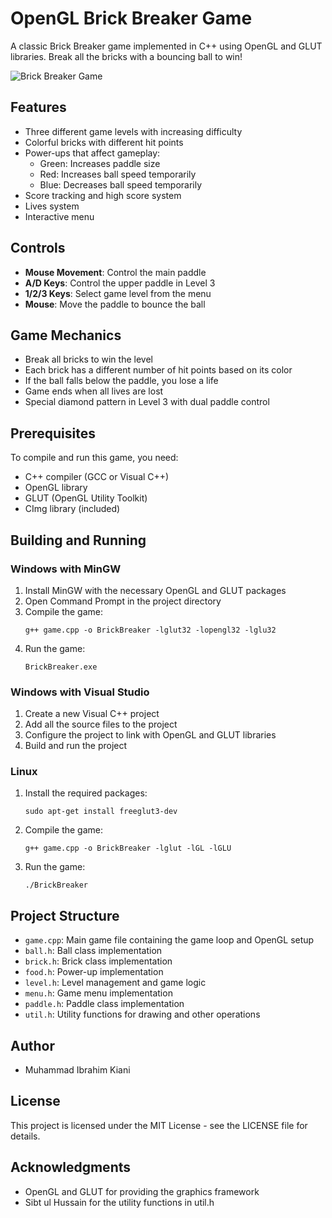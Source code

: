 # OpenGL Brick Breaker Game

A classic Brick Breaker game implemented in C++ using OpenGL and GLUT libraries. Break all the bricks with a bouncing ball to win!

![Brick Breaker Game](screenshots/gameplay.png)

## Features

- Three different game levels with increasing difficulty
- Colorful bricks with different hit points
- Power-ups that affect gameplay:
  - Green: Increases paddle size
  - Red: Increases ball speed temporarily
  - Blue: Decreases ball speed temporarily
- Score tracking and high score system
- Lives system
- Interactive menu

## Controls

- **Mouse Movement**: Control the main paddle
- **A/D Keys**: Control the upper paddle in Level 3
- **1/2/3 Keys**: Select game level from the menu
- **Mouse**: Move the paddle to bounce the ball

## Game Mechanics

- Break all bricks to win the level
- Each brick has a different number of hit points based on its color
- If the ball falls below the paddle, you lose a life
- Game ends when all lives are lost
- Special diamond pattern in Level 3 with dual paddle control

## Prerequisites

To compile and run this game, you need:

- C++ compiler (GCC or Visual C++)
- OpenGL library
- GLUT (OpenGL Utility Toolkit)
- CImg library (included)

## Building and Running

### Windows with MinGW

1. Install MinGW with the necessary OpenGL and GLUT packages
2. Open Command Prompt in the project directory
3. Compile the game:
   ```
   g++ game.cpp -o BrickBreaker -lglut32 -lopengl32 -lglu32
   ```
4. Run the game:
   ```
   BrickBreaker.exe
   ```

### Windows with Visual Studio

1. Create a new Visual C++ project
2. Add all the source files to the project
3. Configure the project to link with OpenGL and GLUT libraries
4. Build and run the project

### Linux

1. Install the required packages:
   ```
   sudo apt-get install freeglut3-dev
   ```
2. Compile the game:
   ```
   g++ game.cpp -o BrickBreaker -lglut -lGL -lGLU
   ```
3. Run the game:
   ```
   ./BrickBreaker
   ```

## Project Structure

- `game.cpp`: Main game file containing the game loop and OpenGL setup
- `ball.h`: Ball class implementation
- `brick.h`: Brick class implementation
- `food.h`: Power-up implementation
- `level.h`: Level management and game logic
- `menu.h`: Game menu implementation
- `paddle.h`: Paddle class implementation
- `util.h`: Utility functions for drawing and other operations

## Author

- Muhammad Ibrahim Kiani

## License

This project is licensed under the MIT License - see the LICENSE file for details.

## Acknowledgments

- OpenGL and GLUT for providing the graphics framework
- Sibt ul Hussain for the utility functions in util.h
